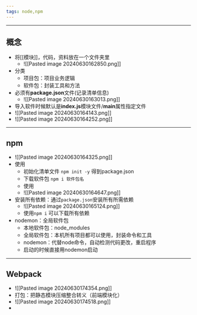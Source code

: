 ```yaml
---
tags: node,npm
---
```


---

## 概念

 - 将[[模块]]，代码，资料放在一个文件夹里
	 - ![[Pasted image 20240630162850.png]]
 - 分类
	 - 项目包：项目业务逻辑
	 - 软件包：封装工具和方法
 - 必须有**package.json**文件(记录清单信息)
	 - ![[Pasted image 20240630163013.png]]
 - 导入软件时候默认是**index.js**模块文件/**main**属性指定文件
 - ![[Pasted image 20240630164143.png]]
 - ![[Pasted image 20240630164252.png]]

---

## npm

 - ![[Pasted image 20240630164325.png]]
 - 使用
	 - 初始化清单文件 `npm init -y` 得到package.json
	 - 下载软件包 `npm i 软件包名`
	 - 使用
	 - ![[Pasted image 20240630164647.png]]
 - 安装所有依赖：通过`package.json`安装所有所需依赖
	 - ![[Pasted image 20240630165124.png]]
	 - 使用`npm i` 可以下载所有依赖
 - nodemon：全局软件包
	 - 本地软件包：node_modules
	 - 全局软件包：本机所有项目都可以使用，封装命令和工具
	 - nodemon：代替node命令，自动检测代码更改，重启程序
	 - 启动的时候直接用nodemon启动

---

## Webpack

 - ![[Pasted image 20240630174354.png]]
 - 打包：把静态模块压缩整合转义（前端模块化）
 - ![[Pasted image 20240630174518.png]]
 - 